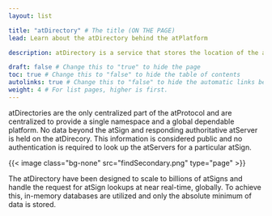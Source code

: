 ```yaml
---
layout: list

title: "atDirectory" # The title (ON THE PAGE)
lead: Learn about the atDirectory behind the atPlatform

description: atDirectory is a service that stores the location of the atServer for each atSign as well as the atSign’s public encryption key (previously called the root server).

draft: false # Change this to "true" to hide the page
toc: true # Change this to "false" to hide the table of contents
autolinks: true # Change this to "false" to hide the automatic links below your content
weight: 4 # For list pages, higher is first.
---
```


atDirectories are the only centralized part of the atProtocol and are centralized to provide a single namespace and a global dependable platform. No data beyond the atSign and responding authoritative atServer is held on the atDirecory. This information is considered public and no authentication is required to look up the atServers for a particular atSign.

{{< image class="bg-none" src="findSecondary.png" type="page"  >}}

The atDirectory have been designed to scale to billions of atSigns and handle the request for atSign lookups at near real-time, globally. To achieve this, in-memory databases are utilized and only the absolute minimum of data is stored.

